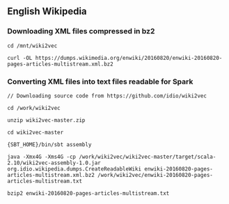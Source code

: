 ## English Wikipedia

### Downloading XML files compressed in bz2

~~~
cd /mnt/wiki2vec

curl -OL https://dumps.wikimedia.org/enwiki/20160820/enwiki-20160820-pages-articles-multistream.xml.bz2
~~~


### Converting XML files into text files readable for Spark

~~~
// Downloading source code from https://github.com/idio/wiki2vec

cd /work/wiki2vec

unzip wiki2vec-master.zip

cd wiki2vec-master

{SBT_HOME}/bin/sbt assembly

java -Xmx4G -Xms4G -cp /work/wiki2vec/wiki2vec-master/target/scala-2.10/wiki2vec-assembly-1.0.jar org.idio.wikipedia.dumps.CreateReadableWiki enwiki-20160820-pages-articles-multistream.xml.bz2 /work/wiki2vec/enwiki-20160820-pages-articles-multistream.txt

bzip2 enwiki-20160820-pages-articles-multistream.txt
~~~
